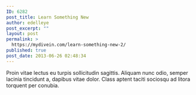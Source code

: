 ```yaml
---
ID: 6282
post_title: Learn Something New
author: edelleye
post_excerpt: ""
layout: post
permalink: >
  https://mydivein.com/learn-something-new-2/
published: true
post_date: 2013-06-26 02:48:34
---
```

Proin vitae lectus eu turpis sollicitudin sagittis. Aliquam nunc odio, semper lacinia tincidunt a, dapibus vitae dolor. Class aptent taciti sociosqu ad litora torquent per conubia.